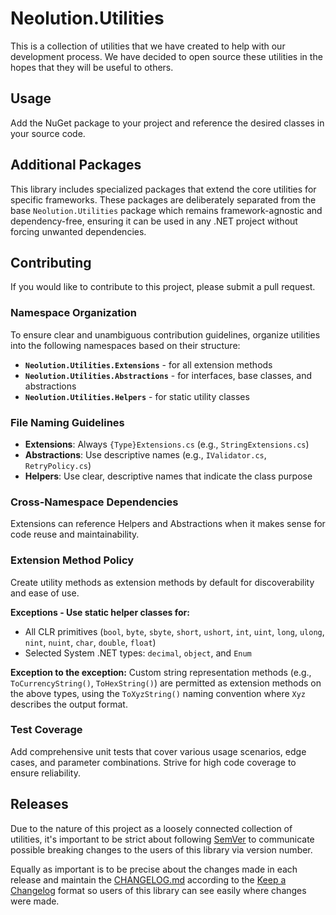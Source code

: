 # Neolution.Utilities

This is a collection of utilities that we have created to help with our development process. We have decided to open source these utilities in the hopes that they will be useful to others.

## Usage

Add the NuGet package to your project and reference the desired classes in your source code.

## Additional Packages

This library includes specialized packages that extend the core utilities for specific frameworks. These packages are deliberately separated from the base `Neolution.Utilities` package which remains framework-agnostic and dependency-free, ensuring it can be used in any .NET project without forcing unwanted dependencies.

## Contributing

If you would like to contribute to this project, please submit a pull request.

### Namespace Organization

To ensure clear and unambiguous contribution guidelines, organize utilities into the following namespaces based on their structure:

- **`Neolution.Utilities.Extensions`** - for all extension methods
- **`Neolution.Utilities.Abstractions`** - for interfaces, base classes, and abstractions
- **`Neolution.Utilities.Helpers`** - for static utility classes

### File Naming Guidelines

- **Extensions**: Always `{Type}Extensions.cs` (e.g., `StringExtensions.cs`)
- **Abstractions**: Use descriptive names (e.g., `IValidator.cs`, `RetryPolicy.cs`)
- **Helpers**: Use clear, descriptive names that indicate the class purpose

### Cross-Namespace Dependencies

Extensions can reference Helpers and Abstractions when it makes sense for code reuse and maintainability.

### Extension Method Policy

Create utility methods as extension methods by default for discoverability and ease of use.

**Exceptions - Use static helper classes for:**

- All CLR primitives (`bool`, `byte`, `sbyte`, `short`, `ushort`, `int`, `uint`, `long`, `ulong`, `nint`, `nuint`, `char`, `double`, `float`)
- Selected System .NET types: `decimal`, `object`, and `Enum`

**Exception to the exception:** Custom string representation methods (e.g., `ToCurrencyString()`, `ToHexString()`) are permitted as extension methods on the above types, using the `ToXyzString()` naming convention where `Xyz` describes the output format.

### Test Coverage

Add comprehensive unit tests that cover various usage scenarios, edge cases, and parameter combinations. Strive for high code coverage to ensure reliability.

## Releases

Due to the nature of this project as a loosely connected collection of utilities, it's important to be strict about following [SemVer](https://semver.org/) to communicate possible breaking changes to the users of this library via version number.

Equally as important is to be precise about the changes made in each release and maintain the [CHANGELOG.md](CHANGELOG.md) according to the [Keep a Changelog](https://keepachangelog.com/en/1.1.0/) format so users of this library can see easily where changes were made.
